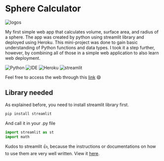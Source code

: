# Sphere Calculator
![logos](https://user-images.githubusercontent.com/92590596/145370302-c347f198-2c6c-4d18-aa4a-0ccec280fafb.png) 

My first simple web app that calculates volume, surface area, and radius of a sphere. The app was created by python using streamlit library and deployed using Heroku. This mini-project was done to gain basic understanding of Python functions and data types. I took it a step further, however, by combining all of those in a simple web application to also learn web deployment. 

![Python](https://img.shields.io/badge/Python-3776AB?style=for-the-badge&logo=python&logoColor=white)
![IDE](https://img.shields.io/badge/Spyder-838485?style=for-the-badge&logo=spyder%20ide&logoColor=maroon)
![Heroku](https://img.shields.io/badge/Heroku-430098?style=for-the-badge&logo=heroku&logoColor=white)
![streamlit](https://img.shields.io/badge/Streamlit-FF4B4B?style=for-the-badge&logo=Streamlit&logoColor=white)


Feel free to access the web through this [link](https://streamlitsphere.herokuapp.com/) 😄

## Library needed
As explained before, you need to install streamlit library first.
```bash
pip install streamlit
```
And call it in your .py file 
```python
import streamlit as st
import math
```
Kudos to streamlit 👍, because the instructions or documentations on how to use them are very well written. View it [here](https://streamlit.io/).
